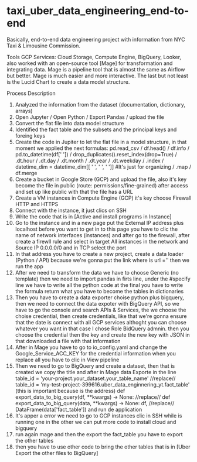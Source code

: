 # taxi_uber_data_engineering_end-to-end
Basically, end-to-end data engineering project with information from NYC Taxi &amp; Limousine Commission. 

Tools 
GCP Services: Cloud Storage, Compute Engine, BigQuery, Looker, also worked with an open-source tool [Mage] for transformation and integrating data. Mage is a pipeline tool that is almost the same as Airflow but better. Mage is much easier and more interactive. The last but not least is the Lucid Chart to create a data model structure. 

Process Description
01) Analyzed the information from the dataset (documentation, dictionary, arrays)
02) Open Jupyter / Open Python / Export Pandas / upload the file
03)  Convert the flat file into data model structure
04) Identified the fact table and the subsets and the principal keys and foreing keys
05) Create the code in Jupiter to let the flat file in a model structure, in that moment we applied the next formulas: pd.read_csv  / df.head() / df.info  / pd.to_datetime(df[' ']) / drop_duplicates().reset_index(drop=True) / .dt.hour / .dt.day / .dt.month / .dt.year / .dt.weekday / .index / datetime_dim = datetime_dim[[ ' ', ' ', ' ']] #It's just for organizing / .map /  df.merge
06) Create a bucket in Google Store (GCP) and upload the file, also it's key become the file in public (route: permissions/fine-grained) after access and set up like public with that the file has a URL
07) Create a VM instances in Compute Engine (GCP) it's key choose Firewall HTTP and HTTPS
08) Connect with the instance, it just clics on SSH
09) Write the code that is in [Active and install programs in Instance]
10) Go to the instance and in a new page put the External IP address plus localhost before you want to get in to this page you have to clic the name of network interfaces (instances) and after go to the firewall, after create a firewll rule and select in target All instances in the network and Source IP 0.0.0.0/0 and in TCP select the port 
11) In that address you have to create a new project, create a data loader (Python / API) because we're gonna put the link where is url ='' then we run the app
12) After we need to transform the data we have to choose Generic (no template) then we need to import pandas in firts line, under the #specify line we have to write all the python code at the final you have to write the formula return what you have to become the tables in dictionaries 
13) Then you have to create a data exporter choise python plus bigquery, then we need to connect the data expoter with BigQuery API, so we have to go the console and search APIs & Services, the we choose the choise credential, then create credentials, like that we're gonna ensure that the date is connect with all GCP services althoght you can choose whatever you want in that case I chose Role BidQuery admnin. then you choose the credential then the key and create the new key with JSON in that downloaded a file with that information  
14) After in Mage you have to go to io_config.yaml and change the Google_Service_ACC_KEY for the credential information when you replace all you have to clic in View pipeline 
15) Then we need to go to BigQuery and create a dataset, then that is created we copy the title and after in Mage data Exporte in the line  
table_id = 'your-project.your_dataset.your_table_name' //replace// table_id = 'my-test-project-399616.uber_data_enginnering_yt.fact_table' (this is important because is the address)
def export_data_to_big_query(df, **kwargs) -> None: //replace// def export_data_to_big_query(data, **kwargs) -> None:
df, //replace// DataFrame(data['fact_table'])
and run de application
16) It's apper a error we need to go to GCP instances clic in SSH while is running one in the other we can put more code to install cloud and bigquery
17) run again mage and then the export the fact_table you have to export the other tables 
18) then you have to use other code to bring the other tables that is in [Uber Export the other files to BigQuery]

